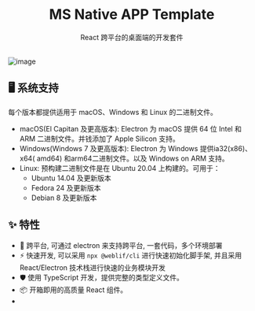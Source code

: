 <h1 align="center">MS Native APP Template</h1>

<div align="center">
    React 跨平台的桌面端的开发套件
</div>

<br />

![image](https://user-images.githubusercontent.com/91561865/164984239-590b95e5-41fe-455b-a319-50f35989c959.png)


## 🖥 系统支持

每个版本都提供适用于 macOS、Windows 和 Linux 的二进制文件。

- macOS(El Capitan 及更高版本): Electron 为 macOS 提供 64 位 Intel 和 ARM 二进制文件。并钱添加了 Apple Silicon 支持。
- Windows(Windows 7 及更高版本): Electron 为 Windows 提供ia32(x86)、x64( amd64) 和arm64二进制文件。以及 Windows on ARM 支持。
- Linux: 预构建二进制文件是在 Ubuntu 20.04 上构建的。可用于：
    - Ubuntu 14.04 及更新版本
    - Fedora 24 及更新版本
    - Debian 8 及更新版本

## ✨ 特性

- 🌈 跨平台, 可通过 electron 来支持跨平台, 一套代码，多个环境部署
- ⚡️ 快速开发, 可以采用 `npx @weblif/cli` 进行快速初始化脚手架, 并且采用 React/Electron 技术栈进行快速的业务模块开发
- 🛡 使用 TypeScript 开发，提供完整的类型定义文件。
- 📦 开箱即用的高质量 React 组件。
- 

